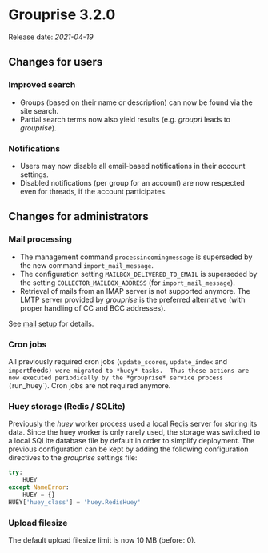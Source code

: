 # Grouprise 3.2.0

Release date: *2021-04-19*

## Changes for users

### Improved search

* Groups (based on their name or description) can now be found via the site search.
* Partial search terms now also yield results (e.g. *groupri* leads to *grouprise*).


### Notifications

* Users may now disable all email-based notifications in their account settings.
* Disabled notifications (per group for an account) are now respected even for
  threads, if the account participates.


## Changes for administrators


### Mail processing

* The management command `processincomingmessage` is superseded by the new
  command `import_mail_message`.
* The configuration setting `MAILBOX_DELIVERED_TO_EMAIL` is superseded by the
  setting `COLLECTOR_MAILBOX_ADDRESS` (for `import_mail_message`).
* Retrieval of mails from an IMAP server is not supported anymore.
  The LMTP server provided by *grouprise* is the preferred alternative (with
  proper handling of CC and BCC addresses).

See [mail setup](/administration/mail_setup) for details.


### Cron jobs

All previously required cron jobs (`update_scores`, `update_index` and
`import`feeds`) were migrated to *huey* tasks.  Thus these actions are now
executed periodically by the *grouprise* service process (`run_huey`).
Cron jobs are not required anymore.


### Huey storage (Redis / SQLite)

Previously the *huey* worker process used a local [Redis](https://redis.io/)
server for storing its data.
Since the huey worker is only rarely used, the storage was switched to a
local SQLite database file by default in order to simplify deployment.
The previous configuration can be kept by adding the following configuration
directives to the *grouprise* settings file:
```python
try:
    HUEY
except NameError:
    HUEY = {}
HUEY['huey_class'] = 'huey.RedisHuey'
```


### Upload filesize

The default upload filesize limit is now 10 MB (before: 0).
